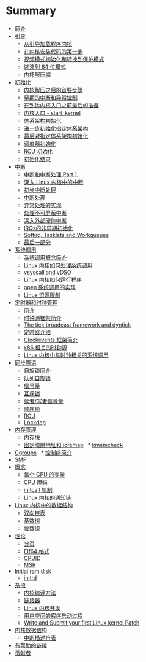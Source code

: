 # Summary

* [简介](README.md)
* [引导](Booting/README.md)
    * [从引导加载程序内核](Booting/linux-bootstrap-1.md)
    * [在内核安装代码的第一步](Booting/linux-bootstrap-2.md)
    * [视频模式初始化和转换到保护模式](Booting/linux-bootstrap-3.md)
    * [过渡到 64 位模式](Booting/linux-bootstrap-4.md)
    * [内核解压缩](Booting/linux-bootstrap-5.md)
* [初始化](Initialization/README.md)
    * [内核解压之后的首要步骤](Initialization/linux-initialization-1.md)
    * [早期的中断和异常控制](Initialization/linux-initialization-2.md)
    * [在到达内核入口之前最后的准备](Initialization/linux-initialization-3.md)
    * [内核入口 - start_kernel](Initialization/linux-initialization-4.md)
    * [体系架构初始化](Initialization/linux-initialization-5.md)
    * [进一步初始化指定体系架构](Initialization/linux-initialization-6.md)
    * [最后对指定体系架构初始化](Initialization/linux-initialization-7.md)
    * [调度器初始化](Initialization/linux-initialization-8.md)
    * [RCU 初始化](Initialization/linux-initialization-9.md)
    * [初始化结束](Initialization/linux-initialization-10.md)
* [中断](Interrupts/README.md)
    * [中断和中断处理 Part 1.](Interrupts/interrupts-1.md)
    * [深入 Linux 内核中的中断](Interrupts/interrupts-2.md)
    * [初步中断处理](Interrupts/interrupts-3.md)
    * [中断处理](Interrupts/interrupts-4.md)
    * [异常处理的实现](Interrupts/interrupts-5.md)
    * [处理不可屏蔽中断](Interrupts/interrupts-6.md)
    * [深入外部硬件中断](Interrupts/interrupts-7.md)
    * [IRQs的非早期初始化](Interrupts/interrupts-8.md)
    * [Softirq, Tasklets and Workqueues](Interrupts/interrupts-9.md)
    * [最后一部分](Interrupts/interrupts-10.md)
* [系统调用](SysCall/README.md)
    * [系统调用概念简介](SysCall/syscall-1.md)
    * [Linux 内核如何处理系统调用](SysCall/syscall-2.md)
    * [vsyscall and vDSO](SysCall/syscall-3.md)
    * [Linux 内核如何运行程序](SysCall/syscall-4.md)
    * [open 系统调用的实现](SysCall/syscall-5.md)
    * [Linux 资源限制](SysCall/syscall-6.html)
* [定时器和时钟管理](Timers/README.md)
    * [简介](Timers/timers-1.md)
    * [时钟源框架简介](Timers/timers-2.md)
    * [The tick broadcast framework and dyntick](Timers/timers-3.md)
    * [定时器介绍](Timers/timers-4.md)
    * [Clockevents 框架简介](Timers/timers-5.md)
    * [x86 相关的时钟源](Timers/timers-6.md)
    * [Linux 内核中与时钟相关的系统调用](Timers/timers-7.md)
* [同步原语](SyncPrim/README.md)
    * [自旋锁简介](SyncPrim/sync-1.md)
    * [队列自旋锁](SyncPrim/sync-2.md)
    * [信号量](SyncPrim/sync-3.md)
    * [互斥锁](SyncPrim/sync-4.md)
    * [读者/写者信号量](SyncPrim/sync-5.md)
    * [顺序锁](SyncPrim/sync-6.md)
    * [RCU]()
    * [Lockdep]()
* [内存管理](MM/README.md)
    * [内存块](MM/linux-mm-1.md)
    * [固定映射地址和 ioremap](MM/linux-mm-2.md)
    * [kmemcheck](MM/linux-mm-3.md)
* [Cgroups](Cgroups/README.md)
    * [控制组简介](Cgroups/cgroups1.md)
* [SMP]()
* [概念](Concepts/README.md)
    * [每个 CPU 的变量](Concepts/per-cpu.md)
    * [CPU 掩码](Concepts/cpumask.md)
    * [initcall 机制](Concepts/initcall.md)
    * [Linux 内核的通知链](Concepts/notification_chains.md)
* [Linux 内核中的数据结构](DataStructures/README.md)
    * [双向链表](DataStructures/dlist.md)
    * [基数树](DataStructures/radix-tree.md)
    * [位数组](DataStructures/bitmap.md)
* [理论](Theory/README.md)
    * [分页](Theory/Paging.md)
    * [Elf64 格式](Theory/ELF.md)
    * [CPUID]()
    * [MSR]()
* [Initial ram disk]()
    * [initrd]()
* [杂项](Misc/README.md)
    * [内核编译方法](Misc/how_kernel_compiled.md)
    * [链接器](Misc/linkers.md)
    * [Linux 内核开发](Misc/contribute.md)
    * [用户空间的程序启动过程](Misc/program_startup.md)
    * [Write and Submit your first Linux kernel Patch]()    
* [内核数据结构](KernelStructures/README.md)
    * [中断描述符表](KernelStructures/idt.md)
* [有帮助的链接](LINKS.md)
* [贡献者](contributors.md)
